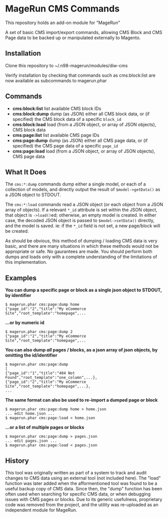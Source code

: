 MageRun CMS Commands
==============

This repository holds an add-on module for "MageRun"

A set of basic CMS import/export commands, allowing CMS Block and CMS
Page data to be backed up or manipulated externally to Magento.

Installation
------------
Clone this repository to ~/.n98-magerun/modules/diw-cms

Verify installation by checking that commands such as cms:block:list are
now available as subcommands to magerun.phar

Commands
--------

 - **cms:block:list** list available CMS block IDs
 - **cms:block:dump** dump (as JSON) either all CMS block data, or (if
   specified) the CMS block data of a specific `block_id`
 - **cms:block:load** load (from a JSON object, or array of JSON objects), CMS block data
 - **cms:page:list** list available CMS page IDs
 - **cms:page:dump** dump (as JSON) either all CMS page data, or (if
   specified) the CMS page data of a specific `page_id`
 - **cms:page:load** load (from a JSON object, or array of JSON objects), CMS page data

What It Does
------------

The `cms:*:dump` commands dump either a single model, or each of a
collection of models, and directly output the result of
`$model->getData()` as a JSON object to STDOUT.

The `cms:*:load` commands read a JSON object (or each object from a JSON
array of objects). If a relevant `*_id` attribute is set within the JSON
object, that object is `->load()`ed; otherwise, an empty model is
created. In either case, the decoded JSON object is passed to
`$model->setData()` directly, and the model is saved. ie: if the `*_id`
field is not set, a new page/block will be created.

As should be obvious, this method of dumping / loading CMS data is very
basic, and there are many situations in which these methods would not be
appropriate or safe. No gaurantees are made. You should perform both
dumps and loads only with a complete understanding of the limitations of
this implementation.

Examples
--------

**You can dump a specific page or block as a single json object to STDOUT, by identifier**

    $ magerun.phar cms:page:dump home
    {"page_id":"2","title":"My eCommerce Site","root_template":"homepage",...

 **...or by numeric id**

    $ magerun.phar cms:page:dump 2
    {"page_id":"2","title":"My eCommerce Site","root_template":"homepage",...

**You can also dump *all* pages / blocks, as a json array of json objects, by omitting the id/identifier**

    $ magerun.phar cms:page:dump
    [
    {"page_id":"1","title":"404 Not Found","root_template":"one_column",...},
    {"page_id":"2","title":"My eCommerce Site","root_template":"homepage",...},
    ...

**The same format can also be used to re-import a dumped page or block**

    $ magerun.phar cms:page:dump home > home.json
    ... edit home.json ...
    $ magerun.phar cms:page:load < home.json

**...or a list of multiple pages or blocks**

    $ magerun.phar cms:page:dump > pages.json
    ... edit pages.json ...
    $ magerun.phar cms:page:load < pages.json

History
-------
This tool was originally written as part of a system to track and audit
changes to CMS data using an external tool (not included here). The
"load" function was later added when the afformentioned tool was found
to be a useful backup copy of CMS data. Since then, the "dump" function
has been often used when searching for specific CMS data, or when
debugging issues with CMS pages or blocks. Due to its generic
usefulness, proprietary code was removed from the project, and the
utility was re-uploaded as an independent module for MageRun.
